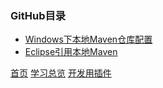 ### GitHub目录

* [Windows下本地Maven仓库配置](201903001.md)
* [Eclipse引用本地Maven](201903002.md)


[首页](../../README.md)  [学习总览](../../introduction/studyCatalogList.md)  [开发用插件](../DevelopmentPlugin/DevelopmentPlugin.md)